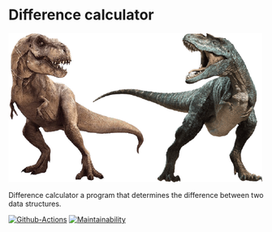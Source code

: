 # Difference calculator

![tiranozavr](https://github.com/alex-ismailov/git-imgs/blob/master/tiranozavr-left-right-without-bg-500x294.png)

Difference calculator a program that determines the difference between two data structures.

[![Github-Actions](https://github.com/alex-ismailov/frontend-project-lvl2/workflows/hexlet-check/badge.svg)](https://github.com/alex-ismailov/frontend-project-lvl2/actions) [![Maintainability](https://api.codeclimate.com/v1/badges/82fcb720295747438972/maintainability)](https://codeclimate.com/github/alex-ismailov/frontend-project-lvl2/maintainability)


